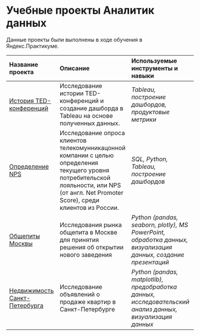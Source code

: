 # Учебные проекты Аналитик данных

Данные проекты были выполнены в ходе обучения в Яндекс.Практикуме.

| Название проекта | Описание | Используемые инструменты и навыки | Статус проекта | 
| :---------------------- | :---------------------- | :---------------------- | :---------------------- |
| [История TED-конференций](TED_history) | Исследование истории TED-конференций и создание дашборда в Tableau на основе полученных данных. | *Tableau, построение дашбордов, продуктовые метрики* | **Реализован**|
| [Определение NPS](loyality_NPS) | Исследование опроса клиентов телекомунникацонной компании с целью определения текущего уровня потребительской лояльности, или NPS (от англ. Net Promoter Score), среди клиентов из России. | *SQL, Python, Tableau, построение дашбордов* | **Реализован**|
| [Общепиты Москвы](msk_obshepit) | Исследования рынка общепита в Москве для принятия решения об открытии нового заведения | *Python (pandas, seaborn, plotly), MS PowerPoint, обработка данных, визуализация данных, создание презентаций* | **Реализован**|
| [Недвижимость Санкт-Петербурга](spb_estate) | Исследование объявлений о продаже квартир в Санкт-Петербурге | *Python (pandas, matplotlib), предобработка данных, исследовательский анализ данных, визуализация данных* | **Реализован**|
